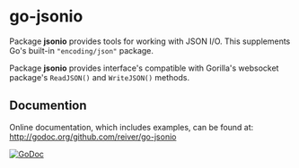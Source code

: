 # go-jsonio

Package **jsonio** provides tools for working with JSON I/O. This supplements Go's built-in `"encoding/json"` package.

Package **jsonio** provides interface's compatible with Gorilla's websocket package's `ReadJSON()` and `WriteJSON()` methods.

## Documention

Online documentation, which includes examples, can be found at: http://godoc.org/github.com/reiver/go-jsonio

[![GoDoc](https://godoc.org/github.com/reiver/go-jsonio?status.svg)](https://godoc.org/github.com/reiver/go-jsonio)
